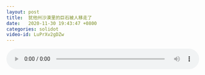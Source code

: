```yaml
---
layout: post
title:  犹他州沙漠里的巨石被人移走了
date:   2020-11-30 19:43:47 +0800
categories: solidot
video-id: LuPrXv2gDZw
---
```


<audio src="/assets/bd1fead7ae8728ec5d160ec6400f7d9b.mp3" style="width: 100%;" controls></audio>

